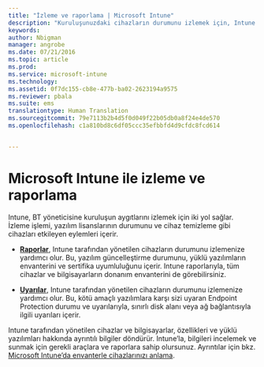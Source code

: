 ```yaml
---
title: "İzleme ve raporlama | Microsoft Intune"
description: "Kuruluşunuzdaki cihazların durumunu izlemek için, Intune izleme ve raporlamayı kullanın."
keywords: 
author: Nbigman
manager: angrobe
ms.date: 07/21/2016
ms.topic: article
ms.prod: 
ms.service: microsoft-intune
ms.technology: 
ms.assetid: 0f7dc155-cb8e-477b-ba02-2623194a9575
ms.reviewer: pbala
ms.suite: ems
translationtype: Human Translation
ms.sourcegitcommit: 79e7113b2b4d5f0d049f22b05db0a8f24e4de570
ms.openlocfilehash: c1a810bd8c6df05ccc35efbbfd4d9cfdc8fcd614


---
```


# Microsoft Intune ile izleme ve raporlama
Intune, BT yöneticisine kuruluşun aygıtlarını izlemek için iki yol sağlar. İzleme işlemi, yazılım lisanslarının durumunu ve cihaz temizleme gibi cihazları etkileyen eylemleri içerir.

-   **[Raporlar](../deploy-use/understand-microsoft-intune-operations-by-using-reports.md)**, Intune tarafından yönetilen cihazların durumunu izlemenize yardımcı olur. Bu, yazılım güncelleştirme durumunu, yüklü yazılımların envanterini ve sertifika uyumluluğunu içerir.
     Intune raporlarıyla, tüm cihazlar ve bilgisayarların donanım envanterini de görebilirsiniz.

-   **[Uyarılar](../deploy-use/get-notified-by-alerts.md)**, Intune tarafından yönetilen cihazların durumunu izlemenize yardımcı olur. Bu, kötü amaçlı yazılımlara karşı sizi uyaran Endpoint Protection durumu ve uyarılarıyla, sınırlı disk alanı veya ağ bağlantısıyla ilgili uyarıları içerir.

Intune tarafından yönetilen cihazlar ve bilgisayarlar, özellikleri ve yüklü yazılımları hakkında ayrıntılı bilgiler döndürür. Intune’la, bilgileri incelemek ve sunmak için gerekli araçlara ve raporlara sahip olursunuz. Ayrıntılar için bkz. [Microsoft Intune’da envanterle cihazlarınızı anlama](../deploy-use/understand-your-devices-with-inventory-in-microsoft-intune.md).



<!--HONumber=Aug16_HO3-->


